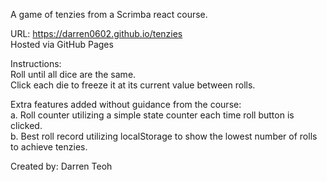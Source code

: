 A game of tenzies from a Scrimba react course.

URL: https://darren0602.github.io/tenzies  
Hosted via GitHub Pages

Instructions:  
Roll until all dice are the same.  
Click each die to freeze it at its current value between rolls.

Extra features added without guidance from the course:  
a. Roll counter utilizing a simple state counter each time roll button is clicked.  
b. Best roll record utilizing localStorage to show the lowest number of rolls to achieve tenzies.

Created by: Darren Teoh
